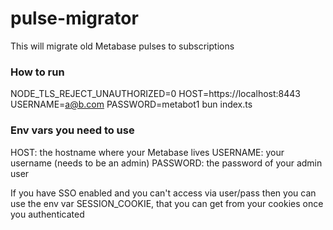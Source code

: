 # pulse-migrator
This will migrate old Metabase pulses to subscriptions

### How to run
NODE_TLS_REJECT_UNAUTHORIZED=0 HOST=https://localhost:8443 USERNAME=a@b.com PASSWORD=metabot1 bun index.ts

### Env vars you need to use
HOST: the hostname where your Metabase lives
USERNAME: your username (needs to be an admin)
PASSWORD: the password of your admin user

If you have SSO enabled and you can't access via user/pass then you can use the env var SESSION_COOKIE, that you can get from your cookies once you authenticated